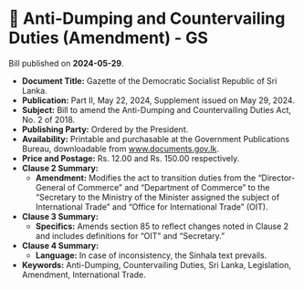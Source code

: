 # 📄  Anti-Dumping and Countervailing Duties (Amendment) - GS

Bill published on **2024-05-29**.

- **Document Title:** Gazette of the Democratic Socialist Republic of Sri Lanka.
- **Publication:** Part II, May 22, 2024, Supplement issued on May 29, 2024.
- **Subject:** Bill to amend the Anti-Dumping and Countervailing Duties Act, No. 2 of 2018.
- **Publishing Party:** Ordered by the President.
- **Availability:** Printable and purchasable at the Government Publications Bureau, downloadable from www.documents.gov.lk.
- **Price and Postage:** Rs. 12.00 and Rs. 150.00 respectively.
- **Clause 2 Summary:**
  - **Amendment:** Modifies the act to transition duties from the “Director-General of Commerce” and “Department of Commerce” to the “Secretary to the Ministry of the Minister assigned the subject of International Trade” and “Office for International Trade” (OIT).
- **Clause 3 Summary:**
  - **Specifics:** Amends section 85 to reflect changes noted in Clause 2 and includes definitions for “OIT” and “Secretary.”
- **Clause 4 Summary:**
  - **Language:** In case of inconsistency, the Sinhala text prevails.
- **Keywords:** Anti-Dumping, Countervailing Duties, Sri Lanka, Legislation, Amendment, International Trade.
